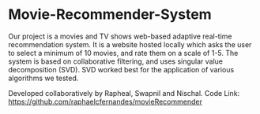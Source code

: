 # Movie-Recommender-System

Our project is a movies and TV shows web-based adaptive real-time recommendation system. It is a website hosted locally which asks the user to select a minimum of 10 movies, and rate them on a scale of 1-5. The system is based on collaborative
filtering, and uses singular value decomposition (SVD). SVD worked best for the application of various algorithms we tested.

Developed collaboratively by Rapheal, Swapnil and Nischal. 
Code Link:
https://github.com/raphaelcfernandes/movieRecommender
